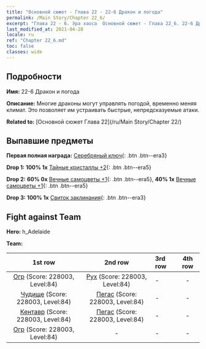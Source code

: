 ```yaml
---
title: "Основной сюжет - Глава 22 - 22-6 Дракон и погода"
permalink: /Main Story/Chapter 22_6/
excerpt: "Глава 22 - 6. Эра хаоса  Основной сюжет - Глава 22_6. 22-6 Дракон и погода"
last_modified_at: 2021-04-28
locale: ru
ref: "Chapter 22_6.md"
toc: false
classes: wide
---
```


## Подробности

 **Имя:** 22-6 Дракон и погода

 **Описание:** Многие драконы могут управлять погодой, временно меняя климат. Это позволяет им устраивать быстрые, непредсказуемые атаки.

 **Related to:** [Основной сюжет Глава 22](/ru/Main Story/Chapter 22/)

## Выпавшие предметы

 **Первая полная награда:** [Серебряный ключ](/ItemsRU/con_693/){: .btn .btn--era3}

 **Drop 1:** **100% 1x** [Тайные кристаллы +2](/ItemsRU/mat_80/){: .btn .btn--era5}

 **Drop 2:** **60% 0x** [Вечные самоцветы +1](/ItemsRU/mat_72/){: .btn .btn--era5}, **40% 1x** [Вечные самоцветы +1](/ItemsRU/mat_72/){: .btn .btn--era5}

 **Drop 3:** **100% 1x** [Свиток заклинания](/ItemsRU/con_694/){: .btn .btn--era3}


## Fight against Team
 **Hero:** h_Adelaide

 **Team:**


  | 1st row | 2nd row | 3rd row | 4th row |
  |:----:|:----:|:----|:----:|
  | [Огр](/ru/units/Ogre/) (Score: 228003, Level:84)  | [Рух](/ru/units/Roc/) (Score: 228003, Level:84)  | - | - |
  | [Чудище](/ru/units/Behemoth/) (Score: 228003, Level:84)  | [Пегас](/ru/units/Pegasus/) (Score: 228003, Level:84)  | - | - |
  | [Кентавр](/ru/units/Centaur/) (Score: 228003, Level:84)  | [Пегас](/ru/units/Pegasus/) (Score: 228003, Level:84)  | - | - |
  | [Огр](/ru/units/Ogre/) (Score: 228003, Level:84)  | - | - | - |


